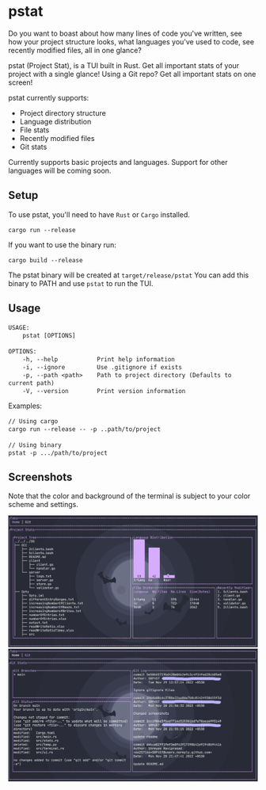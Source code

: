 # pstat
Do you want to boast about how many lines of code you've written, see how your project structure looks, what languages you've used to code, see recently modified files, all in one glance? 

pstat (Project Stat), is a TUI built in Rust. Get all important stats of your project with a single glance!
Using a Git repo? Get all important stats on one screen! 

pstat currently supports:
  - Project directory structure
  - Language distribution
  - File stats
  - Recently modified files
  - Git stats

Currently supports basic projects and languages. Support for other languages will be coming soon.

## Setup
To use pstat, you'll need to have `Rust` or `Cargo` installed. 
```
cargo run --release
```

If you want to use the binary run:
```
cargo build --release
```
The pstat binary will be created at `target/release/pstat`
You can add this binary to PATH and use `pstat` to run the TUI.


## Usage
```
USAGE:
    pstat [OPTIONS]

OPTIONS:
    -h, --help           Print help information
    -i, --ignore         Use .gitignore if exists
    -p, --path <path>    Path to project directory (Defaults to current path)
    -V, --version        Print version information
```
Examples:
```
// Using cargo
cargo run --release -- -p ..path/to/project

// Using binary
pstat -p .../path/to/project
```

## Screenshots

Note that the color and background of the terminal is subject to your color scheme and settings.

![alt text](https://github.com/SRP457/pstat/blob/main/screenshots/home.png?raw=true)
![alt text](https://github.com/SRP457/pstat/blob/main/screenshots/git.png?raw=true)

